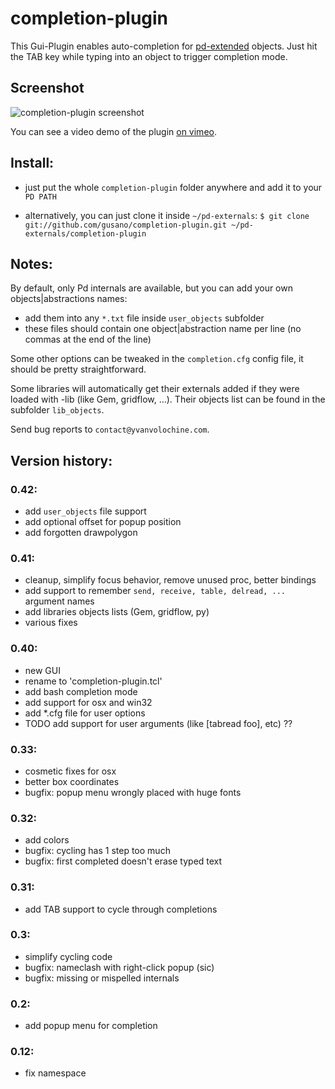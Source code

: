 # completion-plugin

This Gui-Plugin enables auto-completion for [pd-extended](http://puredata.info/downloads/pd-extended) objects.
Just hit the TAB key while typing into an object to trigger completion mode.

## Screenshot

![completion-plugin screenshot](http://www.yvanvolochine.com/media/images/completion_new.gif)

You can see a video demo of the plugin [on vimeo](https://vimeo.com/23557543).

## Install:

 - just put the whole `completion-plugin` folder anywhere and add it to your `PD PATH`

 - alternatively, you can just clone it inside `~/pd-externals`:
`$ git clone git://github.com/gusano/completion-plugin.git ~/pd-externals/completion-plugin`

## Notes:

By default, only Pd internals are available, but you can add your own
objects|abstractions names:

 - add them into any `*.txt` file inside `user_objects` subfolder
 - these files should contain one object|abstraction name per line (no commas at the end of the line)

Some other options can be tweaked in the `completion.cfg` config file, it should be pretty straightforward.

Some libraries will automatically get their externals added if they were loaded with -lib (like Gem, gridflow, ...).
Their objects list can be found in the subfolder `lib_objects`.

Send bug reports to `contact@yvanvolochine.com`.

## Version history:

### 0.42:

 - add `user_objects` file support
 - add optional offset for popup position
 - add forgotten drawpolygon

### 0.41:

 - cleanup, simplify focus behavior, remove unused proc, better bindings
 - add support to remember `send, receive, table, delread, ...` argument names
 - add libraries objects lists (Gem, gridflow, py)
 - various fixes

### 0.40:

 - new GUI
 - rename to 'completion-plugin.tcl'
 - add bash completion mode
 - add support for osx and win32
 - add *.cfg file for user options
 - TODO add support for user arguments (like [tabread foo], etc) ??

### 0.33:

 - cosmetic fixes for osx
 - better box coordinates
 - bugfix: popup menu wrongly placed with huge fonts

### 0.32:

 - add colors
 - bugfix: cycling has 1 step too much
 - bugfix: first completed doesn't erase typed text

### 0.31:

 - add TAB support to cycle through completions

### 0.3:

 - simplify cycling code
 - bugfix: nameclash with right-click popup (sic)
 - bugfix: missing or mispelled internals

### 0.2:

 - add popup menu for completion

### 0.12:

 - fix namespace